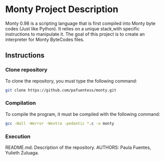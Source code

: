 # Monty Project Description
Monty 0.98 is a scripting language that is first compiled into Monty byte codes (Just like Python). It relies on a unique stack,with specific instructions to manipulate it. The goal of this project is to create an interpreter for Monty ByteCodes files.
## Instructions

### Clone repository
To clone the repository, you must type the following command:
```bash
git clone https://github.com/pafuentess/monty.git
```
### Compilation
To compile the program, it must be compiled with the following command:
```bash
gcc -Wall -Werror -Wextra -pedantic *.c -o monty
```
### Execution

README.md: Description of the repository.
AUTHORS: Paula Fuentes, Yulieth Zuluaga.
